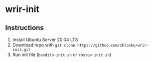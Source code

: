# wrir-init

## Instructions

1. Install Ubuntu Server 20.04 LTS
2. Download repo with `git clone https://github.com/zklosko/wrir-init.git`
3. Run init file (`bandito-init.sh` or `rostov-init.sh`)
